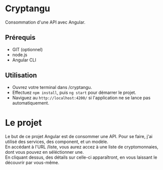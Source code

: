 # Cryptangu

Consommation d'une API avec Angular.

## Prérequis

- GIT (optionnel)
- node.js
- Angular CLI

## Utilisation

- Ouvrez votre terminal dans /cryptangu.  
- Effectuez `npm install`, puis `ng start` pour démarrer le projet.  
- Naviguez au `http://localhost:4200/` si l'application ne se lance pas automatiquement.

# Le projet

Le but de ce projet Angular est de consommer une API. Pour se faire, j'ai utilisé des services, des component, et un modèle.  
En accédant à l'URL /liste, vous aurez accez à une liste de cryptomonnaies, dont vous pouvez en séléctionner une.  
En cliquant dessus, des détails sur celle-ci apparaîtront, en vous laissant le découvrir par vous-même.
